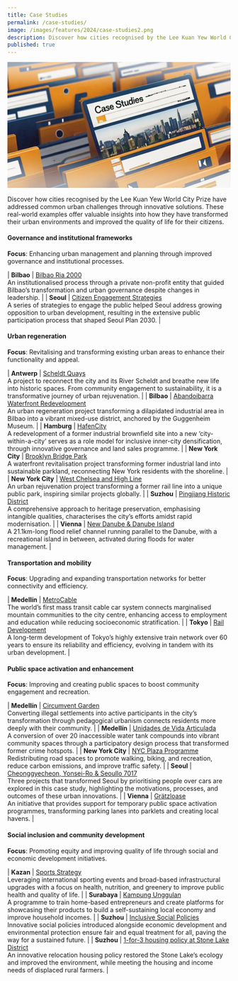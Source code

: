 ```yaml
---
title: Case Studies
permalink: /case-studies/
image: /images/features/2024/case-studies2.png
description: Discover how cities recognised by the Lee Kuan Yew World City Prize have addressed common urban challenges through innovative solutions. 
published: true
---
```


![Special Mentions](/images/features/2024/case-studies2.png)

Discover how cities recognised by the Lee Kuan Yew World City Prize have addressed common urban challenges through innovative solutions. These real-world examples offer valuable insights into how they have transformed their urban environments and improved the quality of life for their citizens.

#### **Governance and institutional frameworks**

**Focus**: Enhancing urban management and planning through improved governance and institutional processes.

| **Bilbao** | [Bilbao Ria 2000](/resources/case-studies/bilbao-ria-2000/) <br> An institutionalised process through a private non-profit entity that guided Bilbao’s transformation and urban governance despite changes in leadership. |
| **Seoul** | [Citizen Engagement Strategies](/resources/case-studies/citizen-engagement/) <br> A series of strategies to engage the public helped Seoul address growing opposition to urban development, resulting in the extensive public participation process that shaped Seoul Plan 2030. |

#### **Urban regeneration**

**Focus**: Revitalising and transforming existing urban areas to enhance their functionality and appeal.

| **Antwerp** | [Scheldt Quays](/resources/case-studies/antwerp-scheldt-quays/) <br> A project to reconnect the city and its River Scheldt and breathe new life into historic spaces. From community engagement to sustainability, it is a transformative journey of urban rejuvenation. |
| **Bilbao** | [Abandoibarra Waterfront Redevelopment](/resources/case-studies/abandoibarra-waterfront/) <br> An urban regeneration project transforming a dilapidated industrial area in Bilbao into a vibrant mixed-use district, anchored by the Guggenheim Museum. |
| **Hamburg** | [HafenCity](/resources/case-studies/hafencity/) <br> A redevelopment of a former industrial brownfield site into a new ‘city-within-a-city’ serves as a role model for inclusive inner-city densification, through innovative governance and land sales programme. |
| **New York City** | [Brooklyn Bridge Park](/resources/case-studies/brooklyn-bridge-park/) <br> A waterfront revitalisation project transforming former industrial land into sustainable parkland, reconnecting New York residents with the shoreline. |
| **New York City** | [West Chelsea and High Line](/resources/case-studies/west-chelsea-high-line-plan/) <br> An urban rejuvenation project transforming a former rail line into a unique public park, inspiring similar projects globally. |
| **Suzhou** | [Pingjiang Historic District](/resources/case-studies/pingjiang-historic-district/) <br> A comprehensive approach to heritage preservation, emphasising intangible qualities, characterises the city’s efforts amidst rapid modernisation. |
| **Vienna** | [New Danube & Danube Island](/resources/case-studies/vienna-danube/) <br> A 21.1km-long flood relief channel running parallel to the Danube, with a recreational island in between, activated during floods for water management. |

#### **Transportation and mobility**

**Focus**: Upgrading and expanding transportation networks for better connectivity and efficiency.

| **Medellín** | [MetroCable](/resources/case-studies/metrocable/) <br> The world’s first mass transit cable car system connects marginalised mountain communities to the city centre, enhancing access to employment and education while reducing socioeconomic stratification. |
| **Tokyo** | [Rail Development](/resources/case-studies/tokyo-rail-network/) <br> A long-term development of Tokyo’s highly extensive train network over 60 years to ensure its reliability and efficiency, evolving in tandem with its urban development. |

#### **Public space activation and enhancement**

**Focus**: Improving and creating public spaces to boost community engagement and recreation.

| **Medellín** | [Circumvent Garden](/resources/case-studies/circumvent-garden/) <br> Converting illegal settlements into active participants in the city’s transformation through pedagogical urbanism connects residents more deeply with their community. |
| **Medellín** | [Unidades de Vida Articulada](/resources/case-studies/uva/) <br> A conversion of over 20 inaccessible water tank compounds into vibrant community spaces through a participatory design process that transformed former crime hotspots. |
| **New York City** | [NYC Plaza Programme](/resources/case-studies/repurposing-public-right-of-way/) <br> Redistributing road spaces to promote walking, biking, and recreation, reduce carbon emissions, and improve traffic safety. |
| **Seoul** | [Cheonggyecheon, Yonsei-Ro & Seoullo 7017](/resources/case-studies/car-to-people-spaces/) <br> Three projects that transformed Seoul by prioritising people over cars are explored in this case study, highlighting the motivations, processes, and outcomes of these urban innovations. |
| **Vienna** | [Grätzloase](/resources/case-studies/vienna-parklets/) <br> An initiative that provides support for temporary public space activation programmes, transforming parking lanes into parklets and creating local havens. |

#### **Social inclusion and community development**

**Focus**: Promoting equity and improving quality of life through social and economic development initiatives.

| **Kazan** | [Sports Strategy](/resources/case-studies/kazan-sports/) <br> Leveraging international sporting events and broad-based infrastructural upgrades with a focus on health, nutrition, and greenery to improve public health and quality of life. |
| **Surabaya** | [Kampung Unggulan](/resources/case-studies/creating-self-driven-local-economy/) <br> A programme to train home-based entrepreneurs and create platforms for showcasing their products to build a self-sustaining local economy and improve household incomes. |
| **Suzhou** | [Inclusive Social Policies](/resources/case-studies/inclusive-social-policies-suzhou/) <br> Innovative social policies introduced alongside economic development and environmental protection ensure fair and equal treatment for all, paving the way for a sustained future. |
| **Suzhou** | [1-for-3 housing policy at Stone Lake District](/resources/case-studies/1-for-3-housing/) <br> An innovative relocation housing policy restored the Stone Lake’s ecology and improved the environment, while meeting the housing and income needs of displaced rural farmers. |
